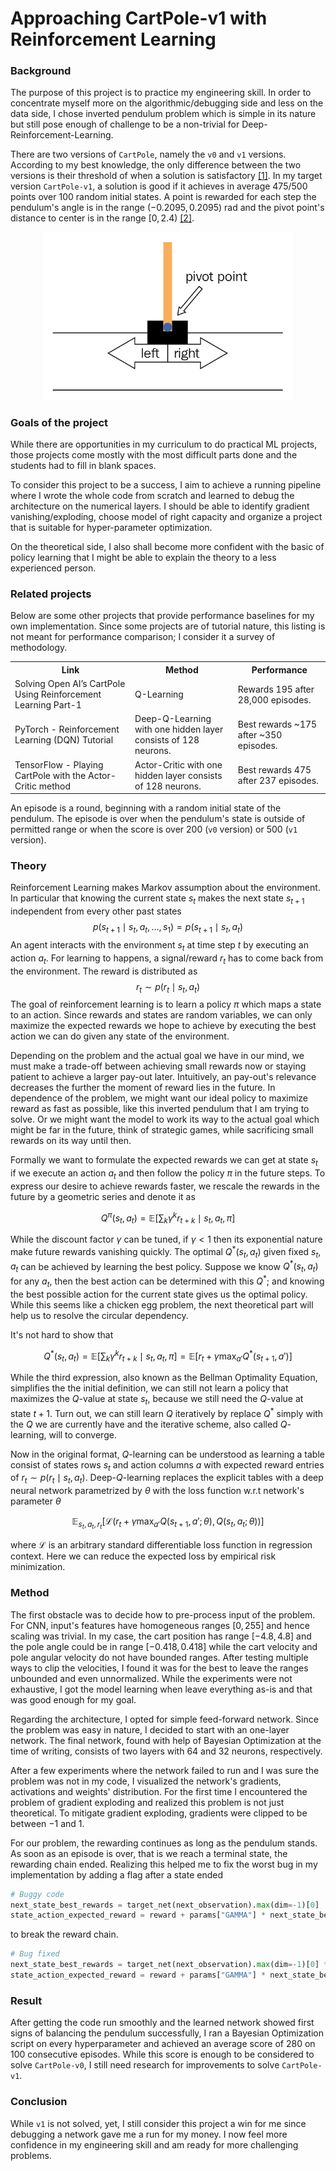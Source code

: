 # Approaching CartPole-v1 with Reinforcement Learning

### Background

The purpose of this project is to practice my engineering skill. In order to concentrate myself more on the algorithmic/debugging side and less on the data side, I chose inverted pendulum problem which is simple in its nature but still pose enough of challenge to be a non-trivial for Deep-Reinforcement-Learning.

There are two versions of `CartPole`, namely the `v0` and `v1` versions. According to my best knowledge, the only difference between the two versions is their threshold of when a solution is satisfactory [[1]](https://stackoverflow.com/a/56926451). In my target version `CartPole-v1`, a solution is good if it achieves in average $475/500$ points over $100$ random initial states. A point is rewarded for each step the pendulum's angle is in the range $(-0.2095, 0.2095)$ rad and the pivot point's distance to center is in the range $[0, 2.4)$ [[2]](https://www.gymlibrary.dev/environments/classic_control/cart_pole/).  

<p align="center">
<img src="images/cartpole.png" width=400/>
</p>

### Goals of the project

While there are opportunities in my curriculum to do practical ML projects, those projects come mostly with the most difficult parts done and the students had to fill in blank spaces. 

To consider this project to be a success, I aim to achieve a running pipeline where I wrote the whole code from scratch and learned to debug the architecture on the numerical layers. I should be able to identify gradient vanishing/exploding, choose model of right capacity and organize a project that is suitable for hyper-parameter optimization.

On the theoretical side, I also shall become more confident with the basic of policy learning that I might be able to explain the theory to a less experienced person.

### Related projects

Below are some other projects that provide performance baselines for my own implementation. Since some projects are of tutorial nature, this listing is not meant for performance comparison; I consider it a survey of methodology.

<table>
  <tr>
    <th>Link</th>
    <th>Method</th>
    <th>Performance</th>
  </tr>
  <tr>
    <td><a src="https://medium.com/analytics-vidhya/q-learning-is-the-most-basic-form-of-reinforcement-learning-which-doesnt-take-advantage-of-any-8944e02570c5">Solving Open AI’s CartPole Using Reinforcement Learning Part-1
</a></td>
    <td>Q-Learning</td>
    <td>Rewards 195 after 28,000 episodes.</td>
  </tr>
  <tr>
    <td><a src="https://pytorch.org/tutorials/intermediate/reinforcement_q_learning.html">PyTorch - Reinforcement Learning (DQN) Tutorial</a></td>
    <td>Deep-Q-Learning with one hidden layer consists of 128 neurons.</td>
    <td>Best rewards ~175 after ~350 episodes.</td>
  </tr>
  <tr>
    <td><a src="https://www.tensorflow.org/tutorials/reinforcement_learning/actor_critic">TensorFlow - Playing CartPole with the Actor-Critic method</a></td>
    <td>Actor-Critic with one hidden layer consists of 128 neurons.</td>
    <td>Best rewards 475 after 237 episodes.</td>
  </tr>
</table>

An episode is a round, beginning with a random initial state of the pendulum. The episode is over when the pendulum's state is outside of permitted range or when the score is over $200$ (`v0` version) or $500$ (`v1` version).

### Theory

Reinforcement Learning makes Markov assumption about the environment. In particular that knowing the current state $s_t$ makes the next state $s_{t+1}$ independent from every other past states
$$p(s_{t+1} \mid s_t,a_t,\dots,s_1) = p(s_{t+1} \mid s_t,a_t)$$
An agent interacts with the environment $s_t$ at time step $t$ by executing an action $a_t$. For learning to happens, a signal/reward $r_t$ has to come back from the environment. The reward is distributed as 
$$r_t \sim p(r_t \mid s_t, a_t)$$
The goal of reinforcement learning is to learn a policy $\pi$ which maps a state to an action. Since rewards and states are random variables, we can only maximize the expected rewards we hope to achieve by executing the best action we can do given any state of the environment.

Depending on the problem and the actual goal we have in our mind, we must make a trade-off between achieving small rewards now or staying patient to achieve a larger pay-out later. Intuitively, an pay-out's relevance decreases the further the moment of reward lies in the future. In dependence of the problem, we might want our ideal policy to maximize reward as fast as possible, like this inverted pendulum that I am trying to solve. Or we might want the model to work its way to the actual goal which might be far in the future, think of strategic games, while sacrificing small rewards on its way until then.


Formally we want to formulate the expected rewards we can get at state $s_t$ if we execute an action $a_t$ and then follow the policy $\pi$ in the future steps. To express our desire to achieve rewards faster, we rescale the rewards in the future by a geometric series and denote it as

$$Q^\pi(s_t, a_t) = \mathbb{E}[\sum_k \gamma^k r_{t + k} \mid s_t, a_t, \pi]$$

While the discount factor $\gamma$ can be tuned, if $\gamma < 1$ then its exponential nature make future rewards vanishing quickly. The optimal $Q^*(s_t, a_t)$ given fixed $s_t, a_t$ can be achieved by learning the best policy. Suppose we know $Q^*(s_t, a_t)$ for any $a_t$, then the best action can be determined with this $Q^*$; and knowing the best possible action for the current state gives us the optimal policy. While this seems like a chicken egg problem, the next theoretical part will help us to resolve the circular dependency.


It's not hard to show that 

$$Q^*(s_t, a_t) = \mathbb{E}[\sum_k \gamma^k r_{t + k} \mid s_t, a_t, \pi] = \mathbb{E}[r_t + \gamma \max_{a'} Q^*(s_{t+1}, a')]$$

While the third expression, also known as the Bellman Optimality Equation, simplifies the the initial definition, we can still not learn a policy that maximizes the $Q$-value at state $s_t$, because we still need the $Q$-value at state $t+1$. Turn out, we can still learn $Q$ iteratively by replace $Q^*$ simply with the $Q$ we are currently have and the iterative scheme, also called $Q$-learning, will to converge.

Now in the original format, $Q$-learning can be understood as learning a table consist of states rows $s_t$ and action columns $a$ with expected reward entries of $r_t \sim p(r_t \mid s_t, a_t)$. Deep-$Q$-learning replaces the explicit tables with a deep neural network parametrized by $\theta$ with the loss function w.r.t network's parameter $\theta$

$$\mathbb{E}_{s_t, a_t, r_t}[\mathcal{L}(r_t + \gamma \max_{a'} Q(s_{t+1}, a'; \theta), Q(s_t, a_t; \theta))]$$

where $\mathcal{L}$ is an arbitrary standard differentiable loss function in regression context. Here we can reduce the expected loss by empirical risk minimization.

### Method

The first obstacle was to decide how to pre-process input of the problem. For CNN, input's features have homogeneous ranges $[0, 255]$ and hence scaling was trivial. In my case, the cart position has range $[-4.8, 4.8]$ and the pole angle could be in range $[-0.418, 0.418]$ while the cart velocity and pole angular velocity do not have bounded ranges. After testing multiple ways to clip the velocities, I found it was for the best to leave the ranges unbounded and even unnormalized. While the experiments were not exhaustive, I got the model learning when leave everything as-is and that was good enough for my goal. 

Regarding the architecture, I opted for simple feed-forward network. Since the problem was easy in nature, I decided to start with an one-layer network. The final network, found with help of Bayesian Optimization at the time of writing, consists of two layers with $64$ and $32$ neurons, respectively. 

After a few experiments where the network failed to run and I was sure the problem was not in my code, I visualized the network's gradients, activations and weights' distribution. For the first time I encountered the problem of gradient exploding and realized this problem is not just theoretical. To mitigate gradient exploding, gradients were clipped to be between $-1$ and $1$.

For our problem, the rewarding continues as long as the pendulum stands. As soon as an episode is over, that is we reach a terminal state, the rewarding chain ended. Realizing this helped me to fix the worst bug in my implementation by adding a flag after a state ended

```python
# Buggy code
next_state_best_rewards = target_net(next_observation).max(dim=-1)[0]
state_action_expected_reward = reward + params["GAMMA"] * next_state_best_rewards
```

to break the reward chain.

```python
# Bug fixed
next_state_best_rewards = target_net(next_observation).max(dim=-1)[0] * (1 - terminated) # The reward series ends when we reach a terminal state 
state_action_expected_reward = reward + params["GAMMA"] * next_state_best_rewards
```

### Result

After getting the code run smoothly and the learned network showed first signs of balancing the pendulum successfully, I ran a Bayesian Optimization script on every hyperparameter and achieved an average score of $280$ on $100$ consecutive episodes. While this score is enough to be considered to solve `CartPole-v0`, I still need research for improvements to solve `CartPole-v1`.

### Conclusion

While `v1` is not solved, yet, I still consider this project a win for me since debugging a network gave me a run for my money. I now feel more confidence in my engineering skill and am ready for more challenging problems.

